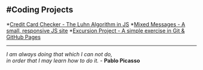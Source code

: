 #Coding Projects
----
*[Credit Card Checker - The Luhn Algorithm in JS](credit-card-checker/README.md)
*[Mixed Messages - A small, responsive JS site](mixed-messages/index.html)
*[Excursion Project - A simple exercise in Git & GitHub Pages](excursion-project/index.html)

----
_I am always doing that which I can not do,_   
_in order that I may learn how to do it._  - **Pablo Picasso**